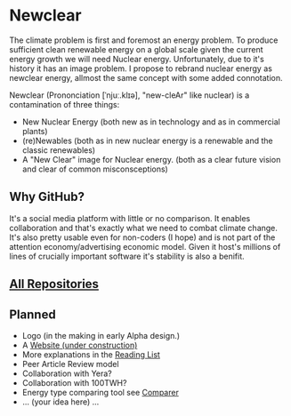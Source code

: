 # Newclear
The climate problem is first and foremost an energy problem. To produce sufficient clean renewable energy on a global scale given the current energy growth we will need Nuclear energy. Unfortunately, due to it's history it has an image problem. I propose to rebrand nuclear energy as newclear energy, allmost the same concept with some added connotation.

Newclear (Prononciation [ˈnjuː.klɪə], "new-cleAr" like nuclear) is a contamination of three things:

- New Nuclear Energy (both new as in technology and as in commercial plants)
- (re)Newables (both as in new nuclear energy is a renewable and the classic renewables)
- A "New Clear" image for Nuclear energy. (both as a clear future vision and clear of common misconsceptions)

## Why GitHub?

It's a social media platform with little or no comparison. It enables collaboration and that's exactly what we need to combat climate change. It's also pretty usable even for non-coders (I hope) and is not part of the attention economy/advertising economic model. Given it host's millions of lines of crucially important software it's stability is also a benifit.

## [All Repositories](https://github.com/newclearenergy/)

## Planned

- Logo (in the making in early Alpha design.)
- A [Website (under construction)](https://github.com/newcleartwh/newcleartwh.github.io)
- More explanations in the [Reading List](https://github.com/newclearenergy/readinglist)
- Peer Article Review model
- Collaboration with Yera?
- Collaboration with 100TWH?
- Energy type comparing tool see [Comparer](https://github.com/newclearenergy/readinglist)
- ... (your idea here) ...
